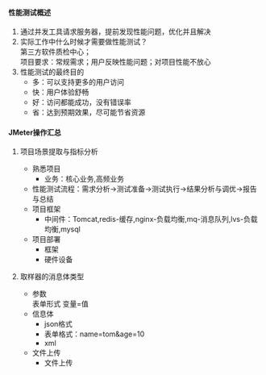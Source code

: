 
#### 性能测试概述
1. 通过并发工具请求服务器，提前发现性能问题，优化并且解决
2. 实际工作中什么时候才需要做性能测试？  
    第三方软件质检中心；  
    项目要求：常规需求；用户反映性能问题；对项目性能不放心  
3. 性能测试的最终目的
    - 多：可以支持更多的用户访问
    - 快：用户体验舒畅
    - 好：访问都能成功，没有错误率
    - 省：达到预期效果，尽可能节省资源
     
#### JMeter操作汇总
1. 项目场景提取与指标分析
    - 熟悉项目 
        - 业务：核心业务,高频业务
    - 性能测试流程：需求分析->测试准备->测试执行->结果分析与调优->报告与总结
    - 项目框架
        - 中间件：Tomcat,redis-缓存,nginx-负载均衡,mq-消息队列,lvs-负载均衡,mysql 
    - 项目部署
        - 框架
        - 硬件设备
    
2. 取样器的消息体类型
    - 参数  
        表单形式 变量=值  
    - 信息体
        - json格式
        - 表单格式：name=tom&age=10
        - xml
    - 文件上传
        - 文件上传
      
    